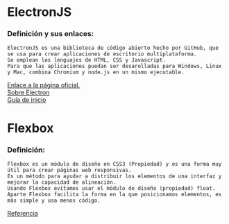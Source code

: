 # ElectronJS
### Definición y sus enlaces:
```
ElectronJS es una biblioteca de código abierto hecho por GitHub, que se usa para crear aplicaciones de escritorio multiplataforma.    
Se emplean los lenguajes de HTML, CSS y Javascript.  
Para que las aplicaciones puedan ser desarolladas para Windows, Linux y Mac, combina Chromium y node.js en un mismo ejecutable.
```
[Enlace a la página oficial.](https://electronjs.org/)  
[Sobre Electron](https://electronjs.org/docs/tutorial/about)  
[Guía de inicio](https://electronjs.org/docs/tutorial/quick-start)

# Flexbox
### Definición:
```
Flexbox es un módulo de diseño en CSS3 (Propiedad) y es una forma muy útil para crear páginas web responsivas.  
Es un método para ayudar a distribuir los elementos de una interfaz y mejorar la capacidad de alineación.  
Usando Flexbox evitamos usar el módulo de diseño (propiedad) float.  
Aparte Flexbox facilita la forma en la que posicionamos elementos, es más simple y usa menos código.
```
[Referencia](https://filisantillan.com/el-gran-poder-de-css3-flexbox/)
